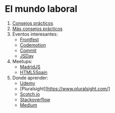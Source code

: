 # El mundo laboral

1. [Consejos prácticos](https://twitter.com/nyan_dev/status/1092486159912050693)
2. [Más consejos prácticos](https://twitter.com/zamarrowski/status/1093071264728653824)
3. Eventos interesantes:
    * [Frontfest](https://frontfest.es/)
    * [Codemotion](https://madrid2018.codemotionworld.com/es/)
    * [Commit](https://2018.commit-conf.com/)
    * [JSDay](http://2018.jsday.es/)
4. Meetups:
    * [MadridJS](https://www.meetup.com/es-ES/madridjs/)
    * [HTML5Spain](https://www.meetup.com/es-ES/HTML5-Spain/)
5. Donde aprender:
    * [Udemy](https://www.udemy.com/)
    * [Pluralsight][https://www.pluralsight.com/]
    * [Scotch.io](https://scotch.io/)
    * [Stackoverflow](https://stackoverflow.com/)
    * [Medium](https://medium.com/)


